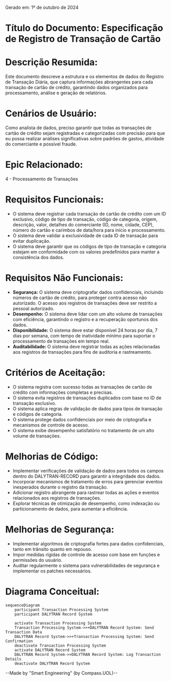 Gerado em: 1º de outubro de 2024

# **Título do Documento:** Especificação de Registro de Transação de Cartão

# **Descrição Resumida:**
Este documento descreve a estrutura e os elementos de dados do Registro de Transação Diária, que captura informações abrangentes para cada transação de cartão de crédito, garantindo dados organizados para processamento, análise e geração de relatórios.

# **Cenários de Usuário:**
Como analista de dados, preciso garantir que todas as transações de cartão de crédito sejam registradas e categorizadas com precisão para que eu possa realizar análises significativas sobre padrões de gastos, atividade do comerciante e possível fraude.

# **Epic Relacionado:** 
4 - Processamento de Transações

# **Requisitos Funcionais:**
- O sistema deve registrar cada transação de cartão de crédito com um ID exclusivo, código de tipo de transação, código de categoria, origem, descrição, valor, detalhes do comerciante (ID, nome, cidade, CEP), número do cartão e carimbos de data/hora para início e processamento.
- O sistema deve validar a exclusividade de cada ID de transação para evitar duplicação.
- O sistema deve garantir que os códigos de tipo de transação e categoria estejam em conformidade com os valores predefinidos para manter a consistência dos dados.

# **Requisitos Não Funcionais:**
- **Segurança:** O sistema deve criptografar dados confidenciais, incluindo números de cartão de crédito, para proteger contra acesso não autorizado. O acesso aos registros de transações deve ser restrito a pessoal autorizado.
- **Desempenho:** O sistema deve lidar com um alto volume de transações com eficiência, garantindo o registro e a recuperação oportunos dos dados.
- **Disponibilidade:** O sistema deve estar disponível 24 horas por dia, 7 dias por semana, com tempo de inatividade mínimo para suportar o processamento de transações em tempo real.
- **Auditabilidade:** O sistema deve registrar todas as ações relacionadas aos registros de transações para fins de auditoria e rastreamento.

# **Critérios de Aceitação:**
- O sistema registra com sucesso todas as transações de cartão de crédito com informações completas e precisas.
- O sistema evita registros de transações duplicados com base no ID de transação exclusivo.
- O sistema aplica regras de validação de dados para tipos de transação e códigos de categoria.
- O sistema protege dados confidenciais por meio de criptografia e mecanismos de controle de acesso.
- O sistema exibe desempenho satisfatório no tratamento de um alto volume de transações.

# **Melhorias de Código:**
- Implementar verificações de validação de dados para todos os campos dentro do DALYTRAN-RECORD para garantir a integridade dos dados.
- Incorporar mecanismos de tratamento de erros para gerenciar eventos inesperados durante o registro da transação.
- Adicionar registro abrangente para rastrear todas as ações e eventos relacionados aos registros de transações.
- Explorar técnicas de otimização de desempenho, como indexação ou particionamento de dados, para aumentar a eficiência.

# **Melhorias de Segurança:**
- Implementar algoritmos de criptografia fortes para dados confidenciais, tanto em trânsito quanto em repouso.
- Impor medidas rígidas de controle de acesso com base em funções e permissões do usuário.
- Auditar regularmente o sistema para vulnerabilidades de segurança e implementar os patches necessários.

# **Diagrama Conceitual:**

```mermaid
sequenceDiagram
    participant Transaction Processing System
    participant DALYTRAN Record System

    activate Transaction Processing System
    Transaction Processing System->>+DALYTRAN Record System: Send Transaction Data
    DALYTRAN Record System->>+Transaction Processing System: Send Confirmation
    deactivate Transaction Processing System
    activate DALYTRAN Record System
    DALYTRAN Record System->>DALYTRAN Record System: Log Transaction Details
    deactivate DALYTRAN Record System
```

--Made by "Smart Engineering" (by Compass.UOL)--